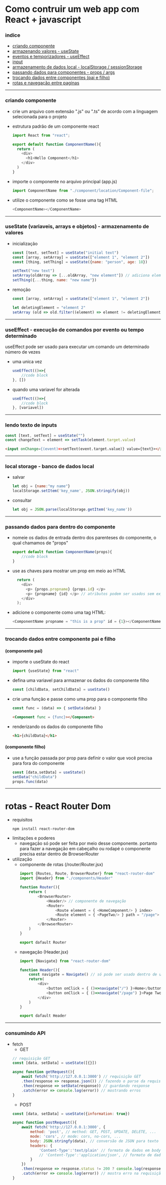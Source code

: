 # Como contruir um web app com React + javascript

### indice
- [criando componente](#criando-componente)
- [armazenando valores - useState](#usestate-variaveis-arrays-e-objetos---armazenamento-de-valores)
- [eventos e temporizadores - useEffect](#useeffect---execução-de-comandos-por-evento-ou-tempo-determinado)
- [input](#lendo-texto-de-inputs)
- [armazenamento de dados local - localStorage / sessionStorage](#local-storage---banco-de-dados-local)
- [passando dados para componentes - props / args](#passando-dados-para-dentro-do-componente)
- [trocando dados entre componentes (pai e filho)](#trocando-dados-entre-componente-pai-e-filho)
- [rotas e navegação entre paginas](#rotas---react-router-dom)
---
### criando componente
- crie um arquivo com extensão ".js" ou ".ts" de acordo com a linguagem selecionada para o projeto
- estrutura padrão de um componente react
	```javascript
	import React from "react";

	export default function ComponentName(){
	  return (
	    <div>
	      <h1>Hello Component</h1>
	    </div>
 	  )
	}
	```

- importe o componente no arquivo principal (app.js)
	```javascript 
	import ComponentName from "./component/location/Component-file";
	```

- utilize o componente como se fosse uma tag HTML
	```javascript 
	<ComponentName></ComponentName>
	```
---
### useState (variaveis, arrays e objetos) - armazenamento de valores
- inicialização
	```javascript 
	const [text, setText] = useState("initial text")
	const [array, setArray] = useState(["element 1", "element 2"])
	const [thing, setThing] = useState({name: "person", age: 18})

	setText("new text")
	setArray(oldArray => [...oldArray, "new element"]) // adiciona elemento ao array
	setThing({...thing, name: "new name"})
	```
- remoção
	```javascript 
	const [array, setArray] = useState(["element 1", "element 2"])

	let deletingElement = "element 2"
	setArray (old => old.filter((element) => element != deletingElement))
	```
---
### useEffect - execução de comandos por evento ou tempo determinado
useEffect pode ser usado para executar um comando um determinado número de vezes
- uma unica vez
	```javascript
	useEffect(()=>{
		//code block
	}, [])
	```
- quando uma variavel for alterada
	```javascript
	useEffect(()=>{
		//code block
	}, [variavel])
	```
---
### lendo texto de inputs
```javascript
const [text, setText] = useState("")
const changeText = element => setTask(element.target.value)
```
```html
<input onChange={(event)=>setText(event.target.value)} value={text}></input>
```
---
### local storage - banco de dados local
- salvar
	```javascript
	let obj = {name:"my name"}
	localStorage.setItem('key_name', JSON.stringify(obj))
	```
- consultar
	```javascript
	let obj = JSON.parse(localStorage.getItem('key_name'))
	```
---
### passando dados para dentro do componente
- nomeie os dados de entrada dentro dos parenteses do componente, o qual chamamos de "props"
	```javascript
	export default function ComponentName(props){
		//code block
	}
	```
- use as chaves para mostrar um prop em meio ao HTML
	```javascript
	  return (
	    <div>
	      <p> {props.propname} {props.id} </p>
		  <p> {propname} {id} </p> // atributos podem ser usados sem expecificar o objeto de uso
	    </div>
 	  );
	```

- adicione o componente como uma tag HTML:
	```javascript
	<ComponentName propname = "this is a prop" id = {1}></ComponentName>
	```
---
### trocando dados entre componente pai e filho
#### (componente pai)
- importe o useState do react
	```javascript 
	import {useState} from "react"
	```
- defina uma variavel para armazenar os dados do componente filho
	```javascript 
	const [childData, setChildData] = useState()
	```
- crie uma função e passe como uma prop para o componente filho
	```javascript 
	const func = (data) => { setData(data) }
	``` 
	```html
	<Component func = {func}></Component>
	```
- renderizando os dados do componente filho
	```html 
	<h1>{childData}</h1>
	``` 

#### (componente filho)
- use a função passada por prop para definir o valor que você precisa para fora do componente
	```javascript
	const [data,setData] = useState()
    setData("childData")
    props.func(data)
	``` 
---
# rotas - React Router Dom
- requisitos
    ```console
    npm install react-router-dom
    ```
- limitações e poderes
    - navegação só pode ser feita por meio desse componente. portanto para fazer a navegação em cabeçalho ou rodapé o componente precisa estar dentro de BrowserRouter
- utilização
    - componente de rotas (/router/Router.jsx)
        ```javascript
        import {Routes, Route, BrowserRouter} from "react-router-dom"
		import {Header} from "./components/Header"

        function Router(){
            return (
                <BrowserRouter>
                    <Header/> // componente de navegação
                    <Router>
                        <Route element = { <HomeComponent/> } index>
                        <Route element = { <PageTwo/> } path = "/page">
                    </Router>
                </BrowserRouter>
            )
        }

        export dafault Router
        ```
    - navegação (Header.jsx) 
        ```javascript
        import {Navigate} from "react-router-dom"

        function Header(){
            const navigate = Navigate() // só pode ser usado dentro de um componente de rotas
            return(
                <div>
                    <button onClick = { ()=>navigate("/") }>Home</button>
                    <button onClick = { ()=>navigate("/page") }>Page Two</button>
                </div>
            )
        }

        export dafault Header
        ```
---
### consumindo API
- fetch
	- GET
	```javascript
	// requisição GET
	const [data, setData] = useState([{}])

	async function getRequest(){
		await fetch('http://127.0.0.1:3000') // requisição GET
		.then(response => response.json()) // fazendo o parse da requisição para JSON
		.then(response => setData(response)) // guardando response
		.catch(error => console.log(error)) // mostrando erros
	}
	```
	- POST
	```javascript
	const [data, setData] = useState({information: true})

	async function postRequest(){
		await fetch('http://127.0.0.1:3000', {
			method: 'post', // method: GET, POST, UPDATE, DELETE, ...
			mode: 'cors', // mode: cors, no-cors, ...
			body: JSON.stringfy(data), // conversão de JSON para texto 
			headers: {
				'Content-Type':'text/plain' // formato de dados em body: Texto
				// 'Content-Type':'application/json', // formato de dados em body: JSON
			}
		})
		.then(response => response.status != 200 ? console.log(response.json())) // mostra requisição de não retornar OK
		.catch(error => console.log(error)) // mostra erro na requisição
	}
	```

